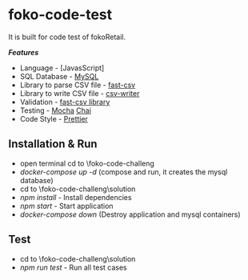 # foko-code-test
It is built for code test of fokoRetail.

***Features***

* Language - [JavasScript]
* SQL Database - [MySQL](https://www.mysql.com/)
* Library to parse CSV file - [fast-csv](https://c2fo.github.io/fast-csv/docs/introduction/getting-started/)
* Library to write CSV file - [csv-writer](https://www.npmjs.com/package/csv-writer)
* Validation - [fast-csv library ](https://c2fo.github.io/fast-csv/docs/parsing/examples#validation)
* Testing - [Mocha](https://mochajs.org/) [Chai](http://www.chaijs.com/)
* Code Style - [Prettier](https://prettier.io/)


## Installation & Run
* open terminal cd to \foko-code-challeng
* *docker-compose up -d* (compose and run, it creates the mysql database)
* cd to \foko-code-challeng\solution
* *npm install* - Install dependencies
* *npm start* - Start application
* *docker-compose down* (Destroy application and mysql containers)

## Test
* cd to \foko-code-challeng\solution
* *npm run test* - Run all test cases